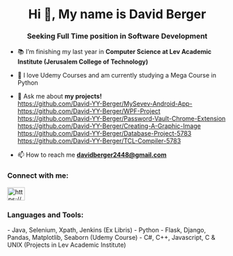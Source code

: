 <h1 align="center">Hi 👋, My name is David Berger</h1>
<h3 align="center">Seeking Full Time position in Software Development</h3>

- 📚 I’m finishing my last year in **Computer Science at Lev Academic Institute (Jerusalem College of Technology)**
- 🌱 I love Udemy Courses and am currently studying a Mega Course in Python

- 💬 Ask me about **my projects!**  
https://github.com/David-YY-Berger/MySevev-Android-App-    
https://github.com/David-YY-Berger/WPF-Project   
https://github.com/David-YY-Berger/Password-Vault-Chrome-Extension  
https://github.com/David-YY-Berger/Creating-A-Graphic-Image  
https://github.com/David-YY-Berger/Database-Project-5783  
https://github.com/David-YY-Berger/TCL-Compiler-5783

- 📫 How to reach me **davidberger2448@gmail.com**

<h3 align="left">Connect with me:</h3>
<p align="left">
<a href="https://linkedin.com/in/david-yy-berger/" target="blank"><img align="center" src="https://raw.githubusercontent.com/rahuldkjain/github-profile-readme-generator/master/src/images/icons/Social/linked-in-alt.svg" alt="https://www.linkedin.com/in/david-yy-berger/" height="30" width="40" /></a>
</p>

<h3 align="left">Languages and Tools:</h3>
-	Java, Selenium, Xpath, Jenkins (Ex Libris)    
-	Python - Flask, Django, Pandas, Matplotlib, Seaborn 
(Udemy Course)      
-	C#, C++, Javascript, C & UNIX (Projects in Lev Academic Institute)       
